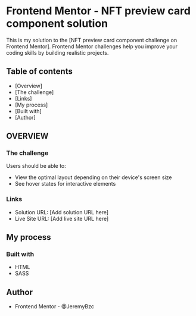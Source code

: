 # Frontend Mentor - NFT preview card component solution

This is my solution to the [NFT preview card component challenge on Frontend Mentor]. Frontend Mentor challenges help you improve your coding skills by building realistic projects.

## Table of contents

- [Overview]
- [The challenge]
- [Links]
- [My process]
- [Built with]
- [Author]

## OVERVIEW

### The challenge

Users should be able to:

- View the optimal layout depending on their device's screen size
- See hover states for interactive elements

### Links

- Solution URL: [Add solution URL here]
- Live Site URL: [Add live site URL here]

## My process

### Built with

- HTML
- SASS

## Author

- Frontend Mentor - @JeremyBzc
